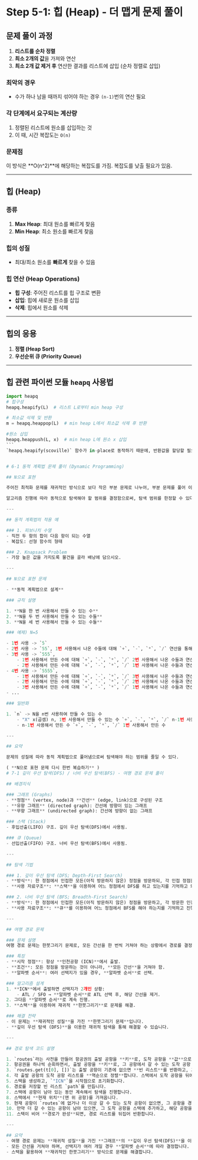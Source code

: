 
# Step 5-1: 힙 (Heap) - 더 맵게 문제 풀이

## 문제 풀이 과정

1. **리스트를 순차 정렬**
2. **최소 2개의 값**을 가져와 연산
3. **최소 2개 값 제거 후** 연산한 결과를 리스트에 삽입 (순차 정렬로 삽입)

### 최악의 경우
- 수가 하나 남을 때까지 섞어야 하는 경우 `(n-1)`번의 연산 필요

### 각 단계에서 요구되는 계산량
1. 정렬된 리스트에 원소를 삽입하는 것
2. 이 때, 시간 복잡도는 `O(n)`

### 문제점
이 방식은 **O(n^2)**에 해당하는 복잡도를 가짐. 복잡도를 낮출 필요가 있음.

---

## 힙 (Heap)

### 종류
1. **Max Heap**: 최대 원소를 빠르게 찾음
2. **Min Heap**: 최소 원소를 빠르게 찾음

### 힙의 성질
- 최대/최소 원소를 **빠르게** 찾을 수 있음

### 힙 연산 (Heap Operations)
- **힙 구성**: 주어진 리스트를 힙 구조로 변환
- **삽입**: 힙에 새로운 원소를 삽입
- **삭제**: 힙에서 원소를 삭제

---

## 힙의 응용
1. **정렬 (Heap Sort)**
2. **우선순위 큐 (Priority Queue)**

---

## 힙 관련 파이썬 모듈 `heapq` 사용법

```python
import heapq
# 힙구성
heapq.heapify(L)  # 리스트 L로부터 min heap 구성

# 최소값 삭제 및 반환
m = heapq.heappop(L)  # min heap L에서 최소값 삭제 후 반환

#원소 삽입
heapq.heappush(L, x)  # min heap L에 원소 x 삽입
​```
`heapq.heapify(scoville)` 함수가 in-place로 동작하기 때문에, 반환값을 할당할 필요가 없다는 점입니다. `heapq.heapify(scoville)`는 `scoville` 리스트 자체를 힙으로 변환하고 반환값이 없기 때문에, 별도로 할당하는 것이 필요하지 않습니다.


# 6-1 동적 계획법 문제 풀이 (Dynamic Programming)

## N으로 표현

주어진 최적화 문제를 재귀적인 방식으로 보다 작은 부분 문제로 나누어, 부분 문제를 풀어 이 답들을 조합하여 전체 문제의 해답에 이르는 방식.

알고리즘 진행에 따라 동적으로 탐색해야 할 범위를 결정함으로써, 탐색 범위를 한정할 수 있다.

---

## 동적 계획법의 적용 예

### 1. 피보나치 수열
- 직전 두 항의 합이 다음 항이 되는 수열
- 복잡도: 선형 함수의 형태

### 2. Knapsack Problem
- 가장 높은 값을 가지도록 물건을 골라 배낭에 담으시오.

---

## N으로 표현 문제

- **동적 계획법으로 설계**

### 규칙 설명

1. **N을 한 번 사용해서 만들 수 있는 수**
2. **N을 두 번 사용해서 만들 수 있는 수들**
3. **N을 세 번 사용해서 만들 수 있는 수들**

### 예제) N=5

- 1번 사용 -> `5`
- 2번 사용 -> `55`, 1번 사용해서 나온 수들에 대해 `+`, `-`, `*`, `/` 연산을 통해 나온 수들
- 3번 사용 -> `555`,
    - 1번 사용해서 만든 수에 대해 `+`, `-`, `*`, `/` 2번 사용해서 나온 수들과 연산
    - 2번 사용해서 만든 수에 대해 `+`, `-`, `*`, `/` 1번 사용해서 나온 수들과 연산
- 4번 사용 -> `5555`,
    - 1번 사용해서 만든 수에 대해 `+`, `-`, `*`, `/` 3번 사용해서 나온 수들과 연산
    - 2번 사용해서 만든 수에 대해 `+`, `-`, `*`, `/` 2번 사용해서 나온 수들과 연산
    - 3번 사용해서 만든 수에 대해 `+`, `-`, `*`, `/` 1번 사용해서 나온 수들과 연산
- ...

### 일반화

1. `n` -> N을 n번 사용하여 만들 수 있는 수
    - "X" x(곱셈) n, 1번 사용해서 만들 수 있는 수 `+`, `-`, `*`, `/` n-1번 사용해서 만든 수
    - n-1번 사용해서 만든 수 `+`, `-`, `*`, `/` 1번 사용해서 만든 수

---

## 요약

문제의 성질에 따라 동적 계획법으로 풀어냄으로써 탐색해야 하는 범위를 줄일 수 있다.

( **N으로 표현 문제 다시 한번 복습하기** )
# 7-1 깊이 우선 탐색(DFS) / 너비 우선 탐색(BFS) - 여행 경로 문제 풀이

## 배경지식

### 그래프 (Graphs)
- **정점** (vertex, node)과 **간선** (edge, link)으로 구성된 구조
- **유향 그래프** (directed graph): 간선에 방향이 있는 그래프
- **무향 그래프** (undirected graph): 간선에 방향이 없는 그래프

### 스택 (Stack)
- 후입선출(LIFO) 구조. 깊이 우선 탐색(DFS)에서 사용됨.

### 큐 (Queue)
- 선입선출(FIFO) 구조. 너비 우선 탐색(BFS)에서 사용됨.

---

## 탐색 기법

### 1. 깊이 우선 탐색 (DFS; Depth-First Search)
- **방식**: 한 정점에서 인접한 모든(아직 방문하지 않은) 정점을 방문하되, 각 인접 정점을 기준으로 깊이 우선 탐색을 끝낸 후 다음 정점으로 진행.
- **사용 자료구조**: **스택**을 이용하여 어느 정점에서 DFS를 하고 있는지를 기억하고 되돌아감.

### 2. 너비 우선 탐색 (BFS; Breadth-First Search)
- **방식**: 한 정점에서 인접한 모든(아직 방문하지 않은) 정점을 방문하고, 각 방문한 인접 정점을 기준으로 너비 우선 탐색을 수행.
- **사용 자료구조**: **큐**를 이용하여 어느 정점에서 BFS를 해야 하는지를 기억하고 진행.

---

## 여행 경로 문제

### 문제 설명
여행 경로 문제는 한붓그리기 문제로, 모든 간선을 한 번씩 거쳐야 하는 상황에서 경로를 결정하는 문제입니다. 이 문제는 **깊이 우선 탐색(DFS)**을 응용하여 해결할 수 있습니다.

### 특징
- **시작 정점**: 항상 **인천공항 (ICN)**에서 출발.
- **조건**: 모든 정점을 방문하는 것이 아니라, **모든 간선**을 거쳐야 함.
- **알파벳 순서**: 여러 선택지가 있을 경우, **알파벳 순서**로 선택.

### 알고리즘 설계
1. **ICN**에서 출발하면 선택지가 2개인 상황:
    - ATL / SFO → **알파벳 순서**로 ATL 선택 후, 해당 간선을 제거.
2. 그다음 **알파벳 순서**로 계속 진행.
3. **스택**을 이용하여 재귀적 **한붓그리기**로 문제를 해결.

### 해결 전략
- 이 문제는 **재귀적인 성질**을 가진 **한붓그리기 문제**입니다.
- **깊이 우선 탐색 (DFS)**을 이용한 재귀적 탐색을 통해 해결할 수 있습니다.

---

## 경로 탐색 코드 설명

1. `routes`라는 사전을 만들어 항공권의 출발 공항을 **키**로, 도착 공항을 **값**으로 저장하는 역할을 합니다.
2. 항공권을 하나씩 순회하면서, 출발 공항을 **키**로, 그 공항에서 갈 수 있는 도착 공항 리스트를 **값**으로 추가합니다.
3. `routes.get(t[0], [])`는 출발 공항이 기존에 없으면 **빈 리스트**를 반환하고, 그 리스트에 도착 공항을 추가합니다.
4. 각 출발 공항의 도착 공항 리스트를 **역순으로 정렬**합니다. 스택에서 도착 공항을 뒤에서 꺼내기 때문에 **역순**이 효율적입니다.
5. 스택을 생성하고, `"ICN"`을 시작점으로 초기화합니다.
6. 경로를 저장할 빈 리스트 `path`를 만듭니다.
7. 스택에 공항이 남아 있는 동안 계속해서 탐색을 진행합니다.
8. 스택에서 **현재 위치**(맨 위 공항)를 가져옵니다.
9. 현재 공항이 `routes`에 없거나 더 이상 갈 수 있는 도착 공항이 없으면, 그 공항을 경로에 추가하고 **스택에서 제거**합니다.
10. 만약 더 갈 수 있는 공항이 남아 있으면, 그 도착 공항을 스택에 추가하고, 해당 공항을 리스트에서 제거합니다.
11. 스택이 비어 **경로가 완성**되면, 경로 리스트를 뒤집어 반환합니다.

---

## 요약
- 여행 경로 문제는 **재귀적 성질**을 가진 **그래프**의 **깊이 우선 탐색(DFS)**을 이용하여 해결할 수 있습니다.
- 모든 간선을 거쳐야 하며, 선택지가 여러 개일 경우 **알파벳 순서**에 따라 결정합니다.
- 스택을 활용하여 **재귀적인 한붓그리기** 방식으로 문제를 해결합니다.

```